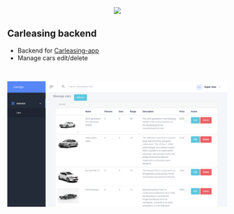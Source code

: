 <p align="center"><a href="https://laravel.com" target="_blank"><img src="https://raw.githubusercontent.com/laravel/art/master/logo-lockup/5%20SVG/2%20CMYK/1%20Full%20Color/laravel-logolockup-cmyk-red.svg" width="200"></a></p>


## Carleasing backend 
* Backend for [Carleasing-app](https://github.com/ada024/covid19-customapi)
* Manage cars edit/delete
<br>
</p>
 <img src="https://github.com/ada024/carleasing-backend/blob/main/screenshots/manage.png" width=768  >
<p> 

